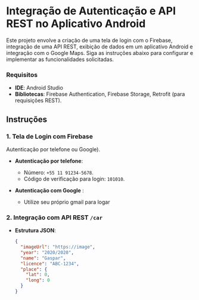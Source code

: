 # Integração de Autenticação e API REST no Aplicativo Android

Este projeto envolve a criação de uma tela de login com o Firebase, integração de uma API REST, exibição de dados em um aplicativo Android e integração com o Google Maps. Siga as instruções abaixo para configurar e implementar as funcionalidades solicitadas.

### Requisitos

- **IDE**: Android Studio
- **Bibliotecas**: Firebase Authentication, Firebase Storage, Retrofit (para requisições REST).

## Instruções

### 1. Tela de Login com Firebase

Autenticação por telefone ou Google).

- **Autenticação por telefone**:
    - Número: `+55 11 91234-5678`.
    - Código de verificação para login: `101010`.

- **Autenticação com Google** :
    - Utilize seu próprio gmail para logar

### 2. Integração com API REST `/car`

- **Estrutura JSON**:
    ```json
    {
      "imageUrl": "https://image",
      "year": "2020/2020",
      "name": "Gaspar",
      "licence": "ABC-1234",
      "place": {
        "lat": 0,
        "long": 0
      }
    }
    ```

